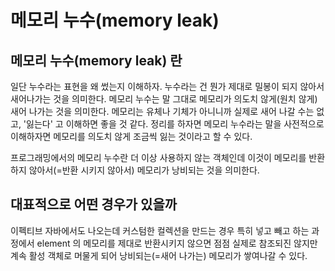 # 메모리 누수(memory leak)

## 메모리 누수(memory leak) 란

일단 누수라는 표현을 왜 썼는지 이해하자. 누수라는 건 뭔가 제대로 밀봉이 되지 않아서 새어나가는 것을 의미한다. 메모리 누수는 말 그대로 메모리가 의도치 않게(원치 않게) 새어 나가는 것을 의미한다. 메모리는 유체나 기체가 아니니까 실제로 새어 나갈 수는 없고, '잃는다' 고 이해하면 좋을 것 같다. 정리를 하자면 메모리 누수라는 말을 사전적으로 이해하자면 메모리를 의도치 않게 조금씩 잃는 것이라고 할 수 있다.

프로그래밍에서의 메모리 누수란 더 이상 사용하지 않는 객체인데 이것이 메모리를 반환하지 않아서(=반환 시키지 않아서) 메모리가 낭비되는 것을 의미한다.



## 대표적으로 어떤 경우가 있을까

이펙티브 자바에서도 나오는데 커스텀한 컬렉션을 만드는 경우 특히 넣고 빼고 하는 과정에서 element 의 메모리를 제대로 반환시키지 않으면 점점 실제로 참조되진 않지만 계속 활성 객체로 머물게 되어 낭비되는(=새어 나가는) 메모리가 쌓여나갈 수 있다.
